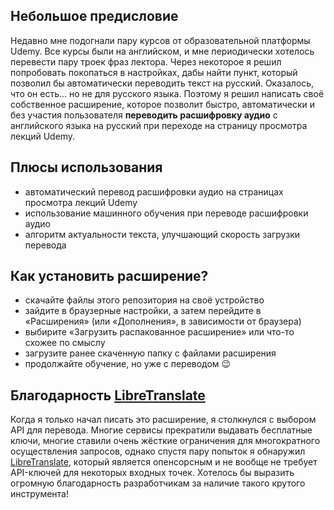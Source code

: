 ## Небольшое предисловие

Недавно мне подогнали пару курсов от образовательной платформы Udemy. Все курсы были на английском, и мне периодически хотелось перевести пару троек фраз лектора. Через некоторое я решил попробовать покопаться в настройках, дабы найти пункт, который позволил бы автоматически переводить текст на русский. Оказалось, что он есть... но не для русского языка. Поэтому я решил написать своё собственное расширение, которое позволит быстро, автоматически и без участия пользователя **переводить расшифровку аудио** с английского языка на русский при переходе на страницу просмотра лекций Udemy.

## Плюсы использования

- автоматический перевод расшифровки аудио на страницах просмотра лекций Udemy
- использование машинного обучения при переводе расшифровки аудио
- алгоритм актуальности текста, улучшающий скорость загрузки перевода

## Как установить расширение?

- скачайте файлы этого репозитория на своё устройство
- зайдите в браузерные настройки, а затем перейдите в «Расширения» (или «Дополнения», в зависимости от браузера)
- выбирите «Загрузить распакованное расширение» или что-то схожее по смыслу
- загрузите ранее скаченную папку с файлами расширения
- продолжайте обучение, но уже с переводом 😉

## Благодарность [LibreTranslate](https://libretranslate.com/)

Когда я только начал писать это расширение, я столкнулся с выбором API для перевода. Многие сервисы прекратили выдавать бесплатные ключи, многие ставили очень жёсткие ограничения для многократного осуществления запросов, однако спустя пару попыток я обнаружил [LibreTranslate](https://libretranslate.com/), который является опенсорсным и не вообще не требует API-ключей для некоторых входных точек. Хотелось бы выразить огромную благодарность разработчикам за наличие такого крутого инструмента!
